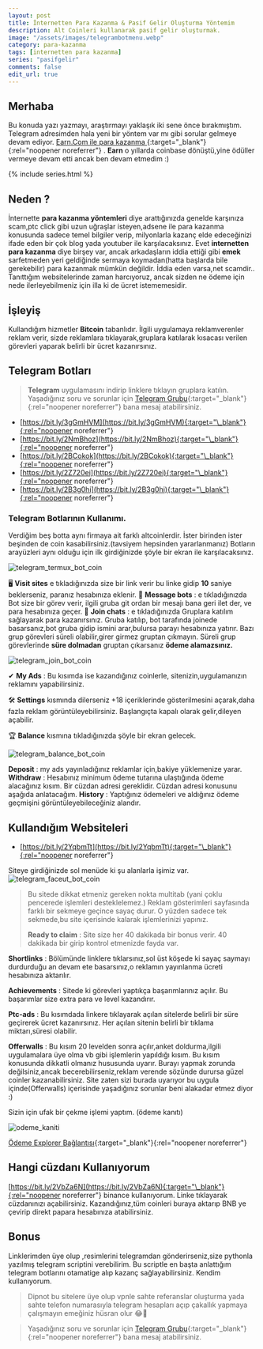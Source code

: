 ```yaml
---
layout: post
title: İnternetten Para Kazanma & Pasif Gelir Oluşturma Yöntemim
description: Alt Coinleri kullanarak pasif gelir oluşturmak.
image: "/assets/images/telegrambotmenu.webp"
category: para-kazanma
tags: [internetten para kazanma]
series: "pasifgelir"
comments: false
edit_url: true
---
```


## Merhaba

Bu konuda yazı yazmayı, araştırmayı yaklaşık iki sene önce bırakmıştım. Telegram adresimden hala yeni bir yöntem var mı gibi sorular gelmeye devam ediyor. [Earn.Com ile para kazanma ](https://yuceltoluyag.github.io/earncom-nedir-nasl-kullanlr/){:target="\_blank"}{:rel="noopener noreferrer"} . **Earn** o yıllarda coinbase dönüştü,yine ödüller vermeye devam etti ancak ben devam etmedim :)

<!-- excerpt separator -->

{% include series.html %}

## Neden ?

İnternette **para kazanma yöntemleri** diye arattığınızda genelde karşınıza scam,ptc click gibi uzun uğraşlar isteyen,adsene ile para kazanma konusunda sadece temel bilgiler verip, milyonlarla kazanç elde edeceğinizi ifade eden bir çok blog yada youtuber ile karşılacaksınız. Evet **internetten para kazanma** diye birşey var, ancak arkadaşların iddia ettiği gibi **emek** sarfetmeden yeri geldiğinde sermaya koymadan(hatta başlarda bile gerekebilir) para kazanmak mümkün değildir. İddia eden varsa,net scamdir.. Tanıttığım websitelerinde zaman harcıyoruz, ancak sizden ne ödeme için nede ilerleyebilmeniz için illa ki de ücret istememesidir.

## İşleyiş

Kullandığım hizmetler **Bitcoin** tabanlıdır. İlgili uygulamaya reklamverenler reklam verir, sizde reklamlara tıklayarak,gruplara katılarak kısacası verilen görevleri yaparak belirli bir ücret kazanırsınız.

## Telegram Botları

> **Telegram** uygulamasını indirip linklere tıklayın gruplara katılın. Yaşadığınız soru ve sorunlar için [Telegram Grubu](https://t.me/EarnCoinPerDay){:target="\_blank"}{:rel="noopener noreferrer"} bana mesaj atabilirsiniz.

- [https://bit.ly/3gGmHVM](https://bit.ly/3gGmHVM){:target="\_blank"}{:rel="noopener noreferrer"}
- [https://bit.ly/2NmBhoz](https://bit.ly/2NmBhoz){:target="\_blank"}{:rel="noopener noreferrer"}
- [https://bit.ly/2BCokok](https://bit.ly/2BCokok){:target="\_blank"}{:rel="noopener noreferrer"}
- [https://bit.ly/2Z720ei](https://bit.ly/2Z720ei){:target="\_blank"}{:rel="noopener noreferrer"}
- [https://bit.ly/2B3g0hi](https://bit.ly/2B3g0hi){:target="\_blank"}{:rel="noopener noreferrer"}

### Telegram Botlarının Kullanımı.

Verdiğim beş botta aynı firmaya ait farklı altcoinlerdir. İster birinden ister beşinden de coin kasabilirsiniz.(tavsiyem hepsinden yararlanmanız) Botların arayüzleri aynı olduğu için ilk girdiğinizde şöyle bir ekran ile karşılacaksınız.

![telegram_termux_bot_coin](/assets/images/telegrambotmenu.webp)

🖥 **Visit sites** e tıkladığınızda size bir link verir bu linke gidip **10** saniye beklerseniz, paranız hesabınıza eklenir.
🤖 **Message bots** : e tıkladığınızda Bot size bir görev verir, ilgili gruba git ordan bir mesajı bana geri ilet der, ve para hesabınıza geçer.
📣 **Join chats** : e tıkladığınızda Gruplara katılım sağlayarak para kazanırsınız. Gruba katılıp, bot tarafında joinede basarsanız,bot gruba gidip ismini arar,bulursa parayı hesabınıza yatırır. Bazı grup görevleri süreli olabilir,girer girmez gruptan çıkmayın. Süreli grup görevlerinde **süre dolmadan** gruptan çıkarsanız **ödeme alamazsınız.**

![telegram_join_bot_coin](/assets/images/telegram_bot_join_group.webp)

✔ **My Ads** : Bu kısımda ise kazandığınız coinlerle, sitenizin,uygulamanızın reklamını yapabilirsiniz.

🛠 **Settings** kısmında dilerseniz +18 içeriklerinde gösterilmesini açarak,daha fazla reklam görüntüleyebilirsiniz. Başlangıçta kapalı olarak gelir,dileyen açabilir.

🏆 **Balance** kısmına tıkladığınızda şöyle bir ekran gelecek.

![telegram_balance_bot_coin](/assets/images/balance.webp)

**Deposit** : my ads yayınladığınız reklamlar için,bakiye yüklemenize yarar.
**Withdraw** : Hesabınız minimum ödeme tutarına ulaştığında ödeme alacağınız kısım. Bir cüzdan adresi gereklidir. Cüzdan adresi konusunu aşağıda anlatacağım.
**History** : Yaptığınız ödemeleri ve aldığınız ödeme geçmişini görüntüleyebileceğiniz alandır.

## Kullandığım Websiteleri

- [https://bit.ly/2YqbmTt](https://bit.ly/2YqbmTt){:target="\_blank"}{:rel="noopener noreferrer"}

Siteye girdiğinizde sol menüde ki şu alanlarla işimiz var.
![telegram_faceut_bot_coin](/assets/images/faucetcrypto.webp)

> Bu sitede dikkat etmeniz gereken nokta multitab (yani çoklu pencerede işlemleri desteklelemez.) Reklam gösterimleri sayfasında farklı bir sekmeye geçince sayaç durur. O yüzden sadece tek sekmede,bu site içerisinde kalarak işlemlerinizi yapınız.
>
> **Ready to claim** : Site size her 40 dakikada bir bonus verir. 40 dakikada bir girip kontrol etmenizde fayda var.

**Shortlinks** : Bölümünde linklere tıklarsınız,sol üst köşede ki sayaç saymayı durdurduğu an devam ete basarsınız,o reklamın yayınlanma ücreti hesabınıza aktarılır.

**Achievements** : Sitede ki görevleri yaptıkça başarımlarınız açılır. Bu başarımlar size extra para ve level kazandırır.

**Ptc-ads** : Bu kısımdada linkere tıklayarak açılan sitelerde belirli bir süre geçirerek ücret kazanırsınız. Her açılan sitenin belirli bir tıklama miktarı,süresi olabilir.

**Offerwalls** : Bu kısım 20 levelden sonra açılır,anket doldurma,ilgili uygulamalara üye olma vb gibi işlemlerin yapıldığı kısım. Bu kısım konusunda dikkatli olmanız hususunda uyarır. Burayı yapmak zorunda değilsiniz,ancak becerebilirseniz,reklam verende sözünde durursa güzel coinler kazanabilirsiniz. Site zaten sizi burada uyarıyor bu uygula içinde(Offerwalls) içerisinde yaşadığınız sorunlar beni alakadar etmez diyor :)

Sizin için ufak bir çekme işlemi yaptım. (ödeme kanıtı)

![odeme_kaniti](/assets/images/odeme_kaniti.webp)

[Ödeme Explorer Bağlantısı](https://explorer.zcha.in/accounts/t1e5fzazUDQWMumYkN5X2HU4dYYMvzChi5L){:target="\_blank"}{:rel="noopener noreferrer"}

## Hangi cüzdanı Kullanıyorum

[https://bit.ly/2VbZa6N](https://bit.ly/2VbZa6N){:target="\_blank"}{:rel="noopener noreferrer"} binance kullanıyorum. Linke tıklayarak cüzdanınızı açabilirsiniz. Kazandığınız,tüm coinleri buraya aktarıp BNB ye çevirip direkt papara hesabınıza atabilirsiniz.

## Bonus

Linklerimden üye olup ,resimlerini telegramdan gönderirseniz,size pythonla yazılmış telegram scriptini verebilirim. Bu scriptle en başta anlattığım telegram botlarını otamatige alıp kazanç sağlayabilirsiniz. Kendim kullanıyorum.

> Dipnot bu sitelere üye olup vpnle sahte referanslar oluşturma yada sahte telefon numarasıyla telegram hesapları açıp çakallık yapmaya çalışmayın emeğiniz hüsran olur 😂🤣

> Yaşadığınız soru ve sorunlar için [Telegram Grubu](https://t.me/EarnCoinPerDay){:target="\_blank"}{:rel="noopener noreferrer"} bana mesaj atabilirsiniz.
